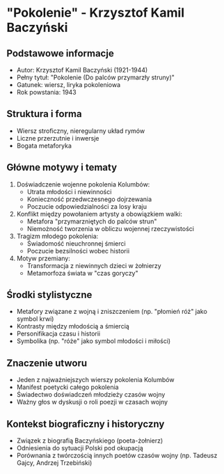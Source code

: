 # "Pokolenie" - Krzysztof Kamil Baczyński

## Podstawowe informacje
- Autor: Krzysztof Kamil Baczyński (1921-1944)
- Pełny tytuł: "Pokolenie (Do palców przymarzły struny)"
- Gatunek: wiersz, liryka pokoleniowa
- Rok powstania: 1943

## Struktura i forma
- Wiersz stroficzny, nieregularny układ rymów
- Liczne przerzutnie i inwersje
- Bogata metaforyka

## Główne motywy i tematy
1. Doświadczenie wojenne pokolenia Kolumbów:
   - Utrata młodości i niewinności
   - Konieczność przedwczesnego dojrzewania
   - Poczucie odpowiedzialności za losy kraju
2. Konflikt między powołaniem artysty a obowiązkiem walki:
   - Metafora "przymarzniętych do palców strun"
   - Niemożność tworzenia w obliczu wojennej rzeczywistości
3. Tragizm młodego pokolenia:
   - Świadomość nieuchronnej śmierci
   - Poczucie bezsilności wobec historii
4. Motyw przemiany:
   - Transformacja z niewinnych dzieci w żołnierzy
   - Metamorfoza świata w "czas goryczy"

## Środki stylistyczne
- Metafory związane z wojną i zniszczeniem (np. "płomień róż" jako symbol krwi)
- Kontrasty między młodością a śmiercią
- Personifikacja czasu i historii
- Symbolika (np. "róże" jako symbol młodości i miłości)

## Znaczenie utworu
- Jeden z najważniejszych wierszy pokolenia Kolumbów
- Manifest poetycki całego pokolenia
- Świadectwo doświadczeń młodzieży czasów wojny
- Ważny głos w dyskusji o roli poezji w czasach wojny

## Kontekst biograficzny i historyczny
- Związek z biografią Baczyńskiego (poeta-żołnierz)
- Odniesienia do sytuacji Polski pod okupacją
- Porównania z twórczością innych poetów czasów wojny (np. Tadeusz Gajcy, Andrzej Trzebiński)


